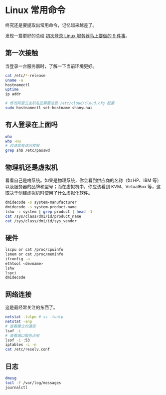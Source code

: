# Linux 常用命令

终究还是要提取出常用命令，记忆越来越差了。

发现一篇更好的总结 [初次登录 Linux 服务器马上要做的 9 件事](https://linux.cn/article-12959-1.html)。

## 第一次接触

当登录一台服务器时，了解一下当前环境更好。

```bash
cat /etc/*-release
uname -a
hostnamectl
uptime
ip addr

# 修改阿里云主机名还需要注意 /etc/cloud/cloud.cfg 配置
sudo hostnamectl set-hostname shanyuhai
```

## 有人登录在上面吗

```bash
who
who -Hu
# 过滤具有访问权限
grep sh$ /etc/passwd
```

## 物理机还是虚拟机

看看自己是啥系统。如果是物理系统，你会看到供应商的名称（如 HP、IBM 等）以及服务器的品牌和型号；而在虚拟机中，你应该看到 KVM、VirtualBox 等，这取决于创建虚拟机时使用了什么虚拟化软件。

```bash
dmidecode -s system-manufacturer
dmidecode -s system-product-name
lshw -c system | grep product | head -1
cat /sys/class/dmi/id/product_name
cat /sys/class/dmi/id/sys_vendor
```

## 硬件

```bash
lscpu or cat /proc/cpuinfo
lsmem or cat /proc/meminfo
ifconfig -a
ethtool <devname>
lshw
lspci
dmidecode
```

## 网络连接

这是最经常关注的东西了。

```bash
netstat -tulpn # ss -tunlp
netstat -anp
# 查看建立的通信
lsof -i
# 查看端口服务占用
lsof -i :53
iptables -L -n
cat /etc/resolv.conf
```

## 日志

```bash
dmesg
tail -f /var/log/messages
journalctl
```
